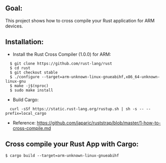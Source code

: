 ## Goal:

This project shows how to cross compile your Rust application for ARM devices.

## Installation:

* Install the Rust Cross Compiler (1.0.0) for ARM:
```
  $ git clone https://github.com/rust-lang/rust
  $ cd rust
  $ git checkout stable
  $ ./configure --target=arm-unknown-linux-gnueabihf,x86_64-unknown-linux-gnu
  $ make -j$(nproc)
  $ sudo make install
```

* Build Cargo:
```
  curl -sSf https://static.rust-lang.org/rustup.sh | sh -s -- --prefix=local_cargo
```

* Reference:
  https://github.com/japaric/ruststrap/blob/master/1-how-to-cross-compile.md

## Cross compile your Rust App with Cargo:
```
$ cargo build --target=arm-unknown-linux-gnueabihf
```